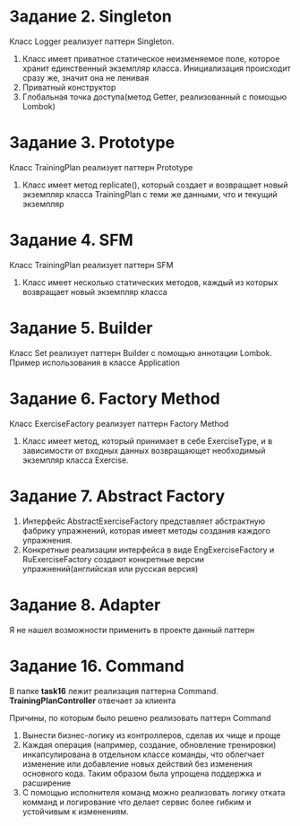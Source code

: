 # Задание 2. Singleton

Класс Logger реализует паттерн Singleton.
1) Класс имеет приватное статическое неизменяемое поле, которое хранит единственный экземпляр класса. Инициализация происходит сразу же, значит она не ленивая
2) Приватный конструктор
3) Глобальная точка доступа(метод Getter, реализованный с помощью Lombok)

# Задание 3. Prototype

Класс TrainingPlan реализует паттерн Prototype
1) Класс имеет метод replicate(), который создает и возвращает новый экземпляр класса TrainingPlan с теми же данными, что и текущий экземпляр

# Задание 4. SFM

Класс TrainingPlan реализует паттерн SFM
1) Класс имеет несколько статических методов, каждый из которых возвращает новый экземпляр класса

# Задание 5. Builder
Класс Set реализует паттерн Builder с помощью аннотации Lombok. 
Пример использования в классе Application

# Задание 6. Factory Method

Класс ExerciseFactory реализует паттерн Factory Method
1) Класс имеет метод, который принимает в себе ExerciseType,  и в зависимости от входных данных возвращающет необходимый экземпляр класса Exercise.

# Задание 7. Abstract Factory 

1) Интерфейс AbstractExerciseFactory представляет абстрактную фабрику упражнений, которая имеет методы создания каждого упражнения.
2) Конкретные реализации интерфейса в виде EngExerciseFactory и RuExerciseFactory создают конкретные версии упражнений(английская или русская версия)

# Задание 8. Adapter

Я не нашел возможности применить в проекте данный паттерн

# Задание 16. Command
В папке <b>task16</b> лежит реализация паттерна Command.
**TrainingPlanController** отвечает за клиента

Причины, по которым было решено реализовать паттерн Command 

1) Вынести бизнес-логику из контроллеров, сделав их чище и проще
2) Каждая операция (например, создание, обновление тренировки) инкапсулирована в отдельном классе команды, что облегчает изменение или добавление новых действий без изменения основного кода. Таким образом была упрощена поддержка и расширение
3) С помощью исполнителя команд можно реализовать логику отката комманд и логирование что делает сервис более гибким и устойчивым к изменениям.
